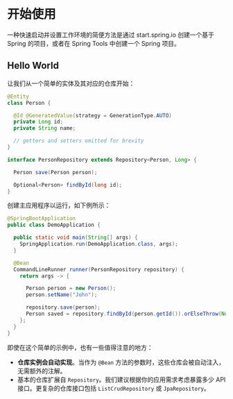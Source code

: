 # 开始使用

一种快速启动并设置工作环境的简便方法是通过 start.spring.io 创建一个基于 Spring 的项目，或者在 Spring Tools 中创建一个 Spring 项目。

## Hello World

让我们从一个简单的实体及其对应的仓库开始：

```java
@Entity
class Person {

  @Id @GeneratedValue(strategy = GenerationType.AUTO)
  private Long id;
  private String name;

  // getters and setters omitted for brevity
}

interface PersonRepository extends Repository<Person, Long> {

  Person save(Person person);

  Optional<Person> findById(long id);
}
```

创建主应用程序以运行，如下例所示：

```java
@SpringBootApplication
public class DemoApplication {

  public static void main(String[] args) {
    SpringApplication.run(DemoApplication.class, args);
  }

  @Bean
  CommandLineRunner runner(PersonRepository repository) {
    return args -> {

      Person person = new Person();
      person.setName("John");

      repository.save(person);
      Person saved = repository.findById(person.getId()).orElseThrow(NoSuchElementException::new);
    };
  }
}
```

即使在这个简单的示例中，也有一些值得注意的地方：

- **仓库实例会自动实现**。当作为 `@Bean` 方法的参数时，这些仓库会被自动注入，无需额外的注解。
- 基本的仓库扩展自 `Repository`。我们建议根据你的应用需求考虑暴露多少 API 接口。更复杂的仓库接口包括 `ListCrudRepository` 或 `JpaRepository`。